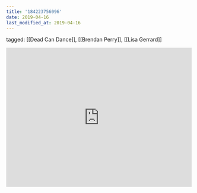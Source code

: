 ```yaml
---
title: '184223756096'
date: 2019-04-16
last_modified_at: 2019-04-16
---
```

tagged: [[Dead Can Dance]], [[Brendan Perry]], [[Lisa Gerrard]]
<iframe allow="accelerometer; autoplay; clipboard-write; encrypted-media; gyroscope; picture-in-picture" allowfullscreen="" frameborder="0" height="375" id="youtube_iframe" src="https://www.youtube.com/embed/g0L5RFspwyE?feature=oembed&amp;enablejsapi=1&amp;origin=https://safe.txmblr.com&amp;wmode=opaque" width="500"></iframe>